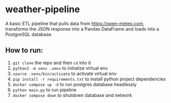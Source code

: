 # weather-pipeline

A basic ETL pipeline that pulls data from https://open-meteo.com, transforms the JSON response into a Pandas DataFrame and loads into a PostgreSQL database.

## How to run:

1. `git clone` the repo and then `cd` into it
2. `python3 -m venv .venv` to initialize virtual env
3. `source .venv/bin/activate` to activate virtual env
4. `pip install -r requirements.txt` to install python project dependencies
5. `docker compose up -d` to run postgres database headlessly
6. `python main.py` to run pipeline
7. `docker compose down` to shutdown database and network
